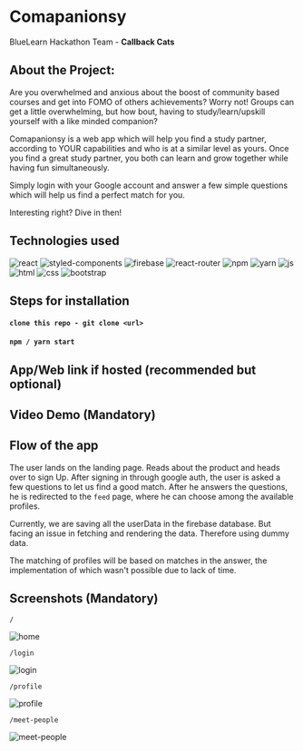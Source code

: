 # Comapanionsy
BlueLearn Hackathon Team - **Callback Cats**

## About the Project:
Are you overwhelmed and anxious about the boost of community based courses and get into FOMO of others achievements?
Worry not! 
Groups can get a little overwhelming, but how bout, having to study/learn/upskill yourself with a like minded companion?

Comapanionsy is a web app which will help you find a study partner, according to YOUR capabilities and who is at a similar level as yours.
Once you find a great study partner, you both can learn and grow together while having fun simultaneously.

Simply login with your Google account and answer a few simple questions which will help us find a perfect match for you.

Interesting right? Dive in then!

## Technologies used
<div>
<img src="https://img.shields.io/badge/React-20232A?style=for-the-badge&logo=react&logoColor=61DAFB" alt="react">
<img src="https://img.shields.io/badge/styled--components-DB7093?style=for-the-badge&logo=styled-components&logoColor=white" alt="styled-components">
<img src="https://img.shields.io/badge/firebase-ffca28?style=for-the-badge&logo=firebase&logoColor=black" alt="firebase">
<img src="https://img.shields.io/badge/React_Router-CA4245?style=for-the-badge&logo=react-router&logoColor=white" alt="react-router">
<img src="https://img.shields.io/badge/npm-CB3837?style=for-the-badge&logo=npm&logoColor=white" alt="npm">
<img src="https://img.shields.io/badge/Yarn-2C8EBB?style=for-the-badge&logo=yarn&logoColor=white" alt="yarn">
<img src="https://img.shields.io/badge/JavaScript-323330?style=for-the-badge&logo=javascript&logoColor=F7DF1E" alt="js">
<img src="https://img.shields.io/badge/HTML5-E34F26?style=for-the-badge&logo=html5&logoColor=white" alt="html">
<img src="https://img.shields.io/badge/CSS3-1572B6?style=for-the-badge&logo=css3&logoColor=white" alt="css">
<img src="https://img.shields.io/badge/Bootstrap-563D7C?style=for-the-badge&logo=bootstrap&logoColor=white" alt="bootstrap">
</div>

## Steps for installation
#### `clone this repo - git clone <url>`
#### `npm / yarn start`

## App/Web link if hosted (recommended but optional)

## Video Demo (Mandatory)

## Flow of the app

The user lands on the landing page. Reads about the product and heads over to sign Up.
After signing in through google auth, the user is asked a few questions to let us find a good match.
After he answers the questions, he is redirected to the `feed` page, where he 
can choose among the available profiles.

Currently, we are saving all the userData in the firebase database. But facing an issue in fetching and rendering the data. 
Therefore using dummy data.

The matching of profiles will be based on matches in the answer, the implementation of which wasn't possible due to lack of time.

## Screenshots (Mandatory)

`/`

![home](https://user-images.githubusercontent.com/36930635/132126157-00386b79-70ee-4e90-82f2-0476cfaebdd9.png)

`/login`

![login](https://user-images.githubusercontent.com/36930635/132126166-4644f857-e615-40dc-abc4-dd1f04374c5a.png)

`/profile`

![profile](https://user-images.githubusercontent.com/36930635/132126168-a36e654a-35c5-4dd8-9ec5-8e01448daddc.png)

`/meet-people`

![meet-people](https://user-images.githubusercontent.com/36930635/132126403-d5a1eae3-5ed4-4a8d-95b2-45823a615de6.png)

